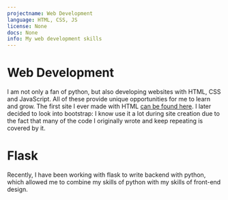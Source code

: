 ```yaml
---
projectname: Web Development
language: HTML, CSS, JS
license: None
docs: None
info: My web development skills
---
```


# Web Development
I am not only a fan of python, but also developing websites with HTML, CSS and JavaScript. All of these provide unique opportunities for me to learn and grow. The first site I ever made with HTML [can be found here](https://github.com/mrmaxguns/maximum). I later decided to look into bootstrap: I know use it a lot during site creation due to the fact that many of the code I originally wrote and keep repeating is covered by it.

# Flask
Recently, I have been working with flask to write backend with python, which allowed me to combine my skills of python with my skills of front-end design.
